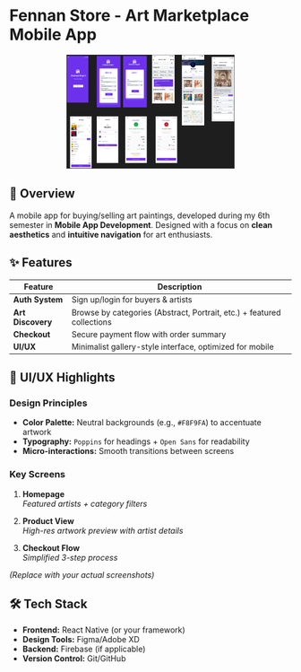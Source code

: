 #  Fennan Store - Art Marketplace Mobile App

<div align="center">
  <img src="Fennan store.png" alt="App Cover" width="300">  
</div>

## 📌 Overview
A mobile app for buying/selling art paintings, developed during my 6th semester in **Mobile App Development**. Designed with a focus on **clean aesthetics** and **intuitive navigation** for art enthusiasts.

## ✨ Features
| Feature          | Description                                                                 |
|------------------|-----------------------------------------------------------------------------|
| **Auth System**  | Sign up/login for buyers & artists                                          |
| **Art Discovery**| Browse by categories (Abstract, Portrait, etc.) + featured collections      |
| **Checkout**     | Secure payment flow with order summary                                      |
| **UI/UX**        | Minimalist gallery-style interface, optimized for mobile                   |

## 🎨 UI/UX Highlights
### Design Principles
- **Color Palette:** Neutral backgrounds (e.g., `#F8F9FA`) to accentuate artwork
- **Typography:** `Poppins` for headings + `Open Sans` for readability
- **Micro-interactions:** Smooth transitions between screens

### Key Screens
1. **Homepage**  
   *Featured artists + category filters*

2. **Product View**  
   *High-res artwork preview with artist details*

3. **Checkout Flow**  
   *Simplified 3-step process*

*(Replace with your actual screenshots)*

## 🛠 Tech Stack
- **Frontend:** React Native (or your framework)
- **Design Tools:** Figma/Adobe XD
- **Backend:** Firebase (if applicable)
- **Version Control:** Git/GitHub
